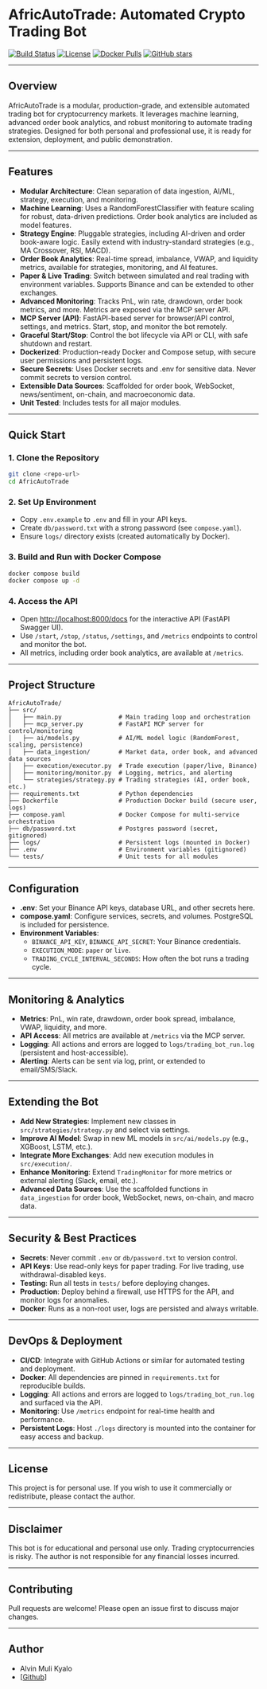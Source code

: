 # AfricAutoTrade: Automated Crypto Trading Bot

[![Build Status](https://img.shields.io/github/actions/workflow/status/Mulih/AfricAutoTrade/ci.yml?branch=main&label=build)](https://github.com/Mulih/AfricAutoTrade/actions)
[![License](https://img.shields.io/github/license/Mulih/AfricAutoTrade)](https://github.com/Mulih/AfricAutoTrade/blob/main/LICENSE)
[![Docker Pulls](https://img.shields.io/docker/pulls/mulih/africautotrade?label=Docker%20Pulls)](https://hub.docker.com/r/mulih/africautotrade)
[![GitHub stars](https://img.shields.io/github/stars/Mulih/AfricAutoTrade?style=social)](https://github.com/Mulih/AfricAutoTrade)

---

## Overview

AfricAutoTrade is a modular, production-grade, and extensible automated trading bot for cryptocurrency markets. It leverages machine learning, advanced order book analytics, and robust monitoring to automate trading strategies. Designed for both personal and professional use, it is ready for extension, deployment, and public demonstration.

---

## Features

- **Modular Architecture**: Clean separation of data ingestion, AI/ML, strategy, execution, and monitoring.
- **Machine Learning**: Uses a RandomForestClassifier with feature scaling for robust, data-driven predictions. Order book analytics are included as model features.
- **Strategy Engine**: Pluggable strategies, including AI-driven and order book-aware logic. Easily extend with industry-standard strategies (e.g., MA Crossover, RSI, MACD).
- **Order Book Analytics**: Real-time spread, imbalance, VWAP, and liquidity metrics, available for strategies, monitoring, and AI features.
- **Paper & Live Trading**: Switch between simulated and real trading with environment variables. Supports Binance and can be extended to other exchanges.
- **Advanced Monitoring**: Tracks PnL, win rate, drawdown, order book metrics, and more. Metrics are exposed via the MCP server API.
- **MCP Server (API)**: FastAPI-based server for browser/API control, settings, and metrics. Start, stop, and monitor the bot remotely.
- **Graceful Start/Stop**: Control the bot lifecycle via API or CLI, with safe shutdown and restart.
- **Dockerized**: Production-ready Docker and Compose setup, with secure user permissions and persistent logs.
- **Secure Secrets**: Uses Docker secrets and .env for sensitive data. Never commit secrets to version control.
- **Extensible Data Sources**: Scaffolded for order book, WebSocket, news/sentiment, on-chain, and macroeconomic data.
- **Unit Tested**: Includes tests for all major modules.

---

## Quick Start

### 1. Clone the Repository

```bash
git clone <repo-url>
cd AfricAutoTrade
```

### 2. Set Up Environment

- Copy `.env.example` to `.env` and fill in your API keys.
- Create `db/password.txt` with a strong password (see `compose.yaml`).
- Ensure `logs/` directory exists (created automatically by Docker).

### 3. Build and Run with Docker Compose

```bash
docker compose build
docker compose up -d
```

### 4. Access the API

- Open [http://localhost:8000/docs](http://localhost:8000/docs) for the interactive API (FastAPI Swagger UI).
- Use `/start`, `/stop`, `/status`, `/settings`, and `/metrics` endpoints to control and monitor the bot.
- All metrics, including order book analytics, are available at `/metrics`.

---

## Project Structure

```text
AfricAutoTrade/
├── src/
│   ├── main.py                # Main trading loop and orchestration
│   ├── mcp_server.py          # FastAPI MCP server for control/monitoring
│   ├── ai/models.py           # AI/ML model logic (RandomForest, scaling, persistence)
│   ├── data_ingestion/        # Market data, order book, and advanced data sources
│   ├── execution/executor.py  # Trade execution (paper/live, Binance)
│   ├── monitoring/monitor.py  # Logging, metrics, and alerting
│   └── strategies/strategy.py # Trading strategies (AI, order book, etc.)
├── requirements.txt           # Python dependencies
├── Dockerfile                 # Production Docker build (secure user, logs)
├── compose.yaml               # Docker Compose for multi-service orchestration
├── db/password.txt            # Postgres password (secret, gitignored)
├── logs/                      # Persistent logs (mounted in Docker)
├── .env                       # Environment variables (gitignored)
└── tests/                     # Unit tests for all modules
```

---

## Configuration

- **.env**: Set your Binance API keys, database URL, and other secrets here.
- **compose.yaml**: Configure services, secrets, and volumes. PostgreSQL is included for persistence.
- **Environment Variables**:
  - `BINANCE_API_KEY`, `BINANCE_API_SECRET`: Your Binance credentials.
  - `EXECUTION_MODE`: `paper` or `live`.
  - `TRADING_CYCLE_INTERVAL_SECONDS`: How often the bot runs a trading cycle.

---

## Monitoring & Analytics

- **Metrics**: PnL, win rate, drawdown, order book spread, imbalance, VWAP, liquidity, and more.
- **API Access**: All metrics are available at `/metrics` via the MCP server.
- **Logging**: All actions and errors are logged to `logs/trading_bot_run.log` (persistent and host-accessible).
- **Alerting**: Alerts can be sent via log, print, or extended to email/SMS/Slack.

---

## Extending the Bot

- **Add New Strategies**: Implement new classes in `src/strategies/strategy.py` and select via settings.
- **Improve AI Model**: Swap in new ML models in `src/ai/models.py` (e.g., XGBoost, LSTM, etc.).
- **Integrate More Exchanges**: Add new execution modules in `src/execution/`.
- **Enhance Monitoring**: Extend `TradingMonitor` for more metrics or external alerting (Slack, email, etc.).
- **Advanced Data Sources**: Use the scaffolded functions in `data_ingestion` for order book, WebSocket, news, on-chain, and macro data.

---

## Security & Best Practices

- **Secrets**: Never commit `.env` or `db/password.txt` to version control.
- **API Keys**: Use read-only keys for paper trading. For live trading, use withdrawal-disabled keys.
- **Testing**: Run all tests in `tests/` before deploying changes.
- **Production**: Deploy behind a firewall, use HTTPS for the API, and monitor logs for anomalies.
- **Docker**: Runs as a non-root user, logs are persisted and always writable.

---

## DevOps & Deployment

- **CI/CD**: Integrate with GitHub Actions or similar for automated testing and deployment.
- **Docker**: All dependencies are pinned in `requirements.txt` for reproducible builds.
- **Logging**: All actions and errors are logged to `logs/trading_bot_run.log` and surfaced via the API.
- **Monitoring**: Use `/metrics` endpoint for real-time health and performance.
- **Persistent Logs**: Host `./logs` directory is mounted into the container for easy access and backup.

---

## License

This project is for personal use. If you wish to use it commercially or redistribute, please contact the author.

---

## Disclaimer

This bot is for educational and personal use only. Trading cryptocurrencies is risky. The author is not responsible for any financial losses incurred.

---

## Contributing

Pull requests are welcome! Please open an issue first to discuss major changes.

---

## Author

- Alvin Muli Kyalo
- [[Github](https://github.com/Mulih)]
